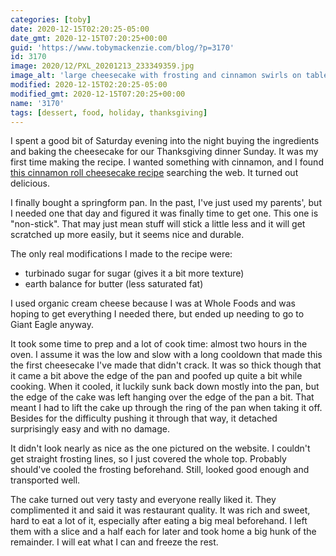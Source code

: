 ```yaml
---
categories: [toby]
date: 2020-12-15T02:20:25-05:00
date_gmt: 2020-12-15T07:20:25+00:00
guid: 'https://www.tobymackenzie.com/blog/?p=3170'
id: 3170
image: 2020/12/PXL_20201213_233349359.jpg
image_alt: 'large cheesecake with frosting and cinnamon swirls on table'
modified: 2020-12-15T02:20:25-05:00
modified_gmt: 2020-12-15T07:20:25+00:00
name: '3170'
tags: [dessert, food, holiday, thanksgiving]
---
```


I spent a good bit of Saturday evening into the night buying the ingredients and baking the cheesecake for our Thanksgiving dinner Sunday.<!--more-->  It was my first time making the recipe.  I wanted something with cinnamon, and I found [this cinnamon roll cheesecake recipe](https://myincrediblerecipes.com/cinnamon-roll-cheesecake/) searching the web.  It turned out delicious.

I finally bought a springform pan.  In the past, I've just used my parents', but I needed one that day and figured it was finally time to get one.  This one is "non-stick".  That may just mean stuff will stick a little less and it will get scratched up more easily, but it seems nice and durable. 

The only real modifications I made to the recipe were:

- turbinado sugar for sugar (gives it a bit more texture)
- earth balance for butter (less saturated fat)

I used organic cream cheese because I was at Whole Foods and was hoping to get everything I needed there, but ended up needing to go to Giant Eagle anyway.

It took some time to prep and a lot of cook time: almost two hours in the oven.  I assume it was the low and slow with a long cooldown that made this the first cheesecake I've made that didn't crack.  It was so thick though that it came a bit above the edge of the pan and poofed up quite a bit while cooking.  When it cooled, it luckily sunk back down mostly into the pan, but the edge of the cake was left hanging over the edge of the pan a bit.  That meant I had to lift the cake up through the ring of the pan when taking it off.  Besides for the difficulty pushing it through that way, it detached surprisingly easy and with no damage.

It didn't look nearly as nice as the one pictured on the website.  I couldn't get straight frosting lines, so I just covered the whole top.  Probably should've cooled the frosting beforehand.  Still, looked good enough and transported well.

The cake turned out very tasty and everyone really liked it.  They complimented it and said it was restaurant quality.  It was rich and sweet, hard to eat a lot of it, especially after eating a big meal beforehand.  I left them with a slice and a half each for later and took home a big hunk of the remainder.  I will eat what I can and freeze the rest.
